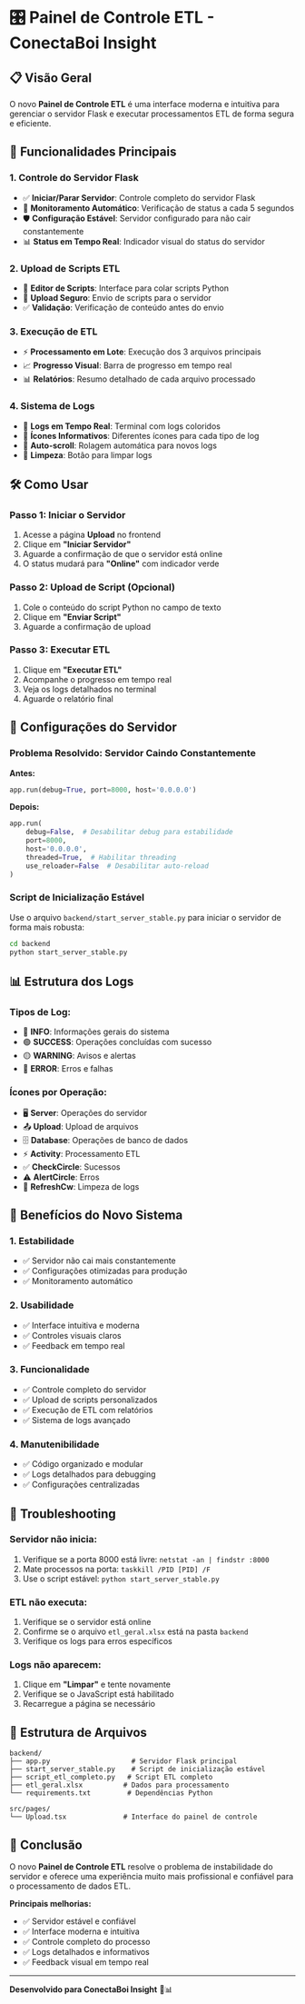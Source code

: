 # 🎛️ Painel de Controle ETL - ConectaBoi Insight

## 📋 Visão Geral

O novo **Painel de Controle ETL** é uma interface moderna e intuitiva para gerenciar o servidor Flask e executar processamentos ETL de forma segura e eficiente.

## 🚀 Funcionalidades Principais

### 1. **Controle do Servidor Flask**

- ✅ **Iniciar/Parar Servidor**: Controle completo do servidor Flask
- 🔄 **Monitoramento Automático**: Verificação de status a cada 5 segundos
- 🛡️ **Configuração Estável**: Servidor configurado para não cair constantemente
- 📊 **Status em Tempo Real**: Indicador visual do status do servidor

### 2. **Upload de Scripts ETL**

- 📝 **Editor de Scripts**: Interface para colar scripts Python
- 🚀 **Upload Seguro**: Envio de scripts para o servidor
- ✅ **Validação**: Verificação de conteúdo antes do envio

### 3. **Execução de ETL**

- ⚡ **Processamento em Lote**: Execução dos 3 arquivos principais
- 📈 **Progresso Visual**: Barra de progresso em tempo real
- 📊 **Relatórios**: Resumo detalhado de cada arquivo processado

### 4. **Sistema de Logs**

- 📝 **Logs em Tempo Real**: Terminal com logs coloridos
- 🎨 **Ícones Informativos**: Diferentes ícones para cada tipo de log
- 🔄 **Auto-scroll**: Rolagem automática para novos logs
- 🧹 **Limpeza**: Botão para limpar logs

## 🛠️ Como Usar

### **Passo 1: Iniciar o Servidor**

1. Acesse a página **Upload** no frontend
2. Clique em **"Iniciar Servidor"**
3. Aguarde a confirmação de que o servidor está online
4. O status mudará para **"Online"** com indicador verde

### **Passo 2: Upload de Script (Opcional)**

1. Cole o conteúdo do script Python no campo de texto
2. Clique em **"Enviar Script"**
3. Aguarde a confirmação de upload

### **Passo 3: Executar ETL**

1. Clique em **"Executar ETL"**
2. Acompanhe o progresso em tempo real
3. Veja os logs detalhados no terminal
4. Aguarde o relatório final

## 🔧 Configurações do Servidor

### **Problema Resolvido: Servidor Caindo Constantemente**

**Antes:**

```python
app.run(debug=True, port=8000, host='0.0.0.0')
```

**Depois:**

```python
app.run(
    debug=False,  # Desabilitar debug para estabilidade
    port=8000,
    host='0.0.0.0',
    threaded=True,  # Habilitar threading
    use_reloader=False  # Desabilitar auto-reload
)
```

### **Script de Inicialização Estável**

Use o arquivo `backend/start_server_stable.py` para iniciar o servidor de forma mais robusta:

```bash
cd backend
python start_server_stable.py
```

## 📊 Estrutura dos Logs

### **Tipos de Log:**

- 🔵 **INFO**: Informações gerais do sistema
- 🟢 **SUCCESS**: Operações concluídas com sucesso
- 🟡 **WARNING**: Avisos e alertas
- 🔴 **ERROR**: Erros e falhas

### **Ícones por Operação:**

- 🖥️ **Server**: Operações do servidor
- 📤 **Upload**: Upload de arquivos
- 🗄️ **Database**: Operações de banco de dados
- ⚡ **Activity**: Processamento ETL
- ✅ **CheckCircle**: Sucessos
- ⚠️ **AlertCircle**: Erros
- 🔄 **RefreshCw**: Limpeza de logs

## 🎯 Benefícios do Novo Sistema

### **1. Estabilidade**

- ✅ Servidor não cai mais constantemente
- ✅ Configurações otimizadas para produção
- ✅ Monitoramento automático

### **2. Usabilidade**

- ✅ Interface intuitiva e moderna
- ✅ Controles visuais claros
- ✅ Feedback em tempo real

### **3. Funcionalidade**

- ✅ Controle completo do servidor
- ✅ Upload de scripts personalizados
- ✅ Execução de ETL com relatórios
- ✅ Sistema de logs avançado

### **4. Manutenibilidade**

- ✅ Código organizado e modular
- ✅ Logs detalhados para debugging
- ✅ Configurações centralizadas

## 🚨 Troubleshooting

### **Servidor não inicia:**

1. Verifique se a porta 8000 está livre: `netstat -an | findstr :8000`
2. Mate processos na porta: `taskkill /PID [PID] /F`
3. Use o script estável: `python start_server_stable.py`

### **ETL não executa:**

1. Verifique se o servidor está online
2. Confirme se o arquivo `etl_geral.xlsx` está na pasta `backend`
3. Verifique os logs para erros específicos

### **Logs não aparecem:**

1. Clique em **"Limpar"** e tente novamente
2. Verifique se o JavaScript está habilitado
3. Recarregue a página se necessário

## 📁 Estrutura de Arquivos

```
backend/
├── app.py                    # Servidor Flask principal
├── start_server_stable.py    # Script de inicialização estável
├── script_etl_completo.py   # Script ETL completo
├── etl_geral.xlsx          # Dados para processamento
└── requirements.txt         # Dependências Python

src/pages/
└── Upload.tsx              # Interface do painel de controle
```

## 🎉 Conclusão

O novo **Painel de Controle ETL** resolve o problema de instabilidade do servidor e oferece uma experiência muito mais profissional e confiável para o processamento de dados ETL.

**Principais melhorias:**

- ✅ Servidor estável e confiável
- ✅ Interface moderna e intuitiva
- ✅ Controle completo do processo
- ✅ Logs detalhados e informativos
- ✅ Feedback visual em tempo real

---

**Desenvolvido para ConectaBoi Insight** 🐄📊
